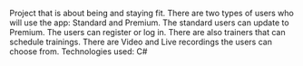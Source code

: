 Project that is about being and staying fit. There are two types of users who will use the app: Standard and Premium. The standard users can update to Premium. The users can register or log in. There are also trainers that can schedule trainings. There are Video and Live recordings the users can choose from. 
Technologies used: C#
